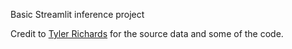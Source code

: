 Basic Streamlit inference project

Credit to [Tyler Richards](https://github.com/tylerjrichards/Getting-Started-with-Streamlit-for-Data-Science) for the source data and some of the code. 